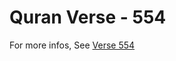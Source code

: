 # Quran Verse - 554 

For more infos, See [Verse 554](https://www.quranbookk.com/quran/search?q=554)